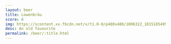 ```yaml
---
layout: beer
title: Lowenbräu
score: 6
img: https://scontent.xx.fbcdn.net/v/t1.0-0/p480x480/1006322_10151854990003745_1367385970_n.jpg?oh=4ad7ba45809a3b81a762a9649ac85615&oe=586E4C2B
desc: An old favourite
permalink: /beer/:title.html
---
```

